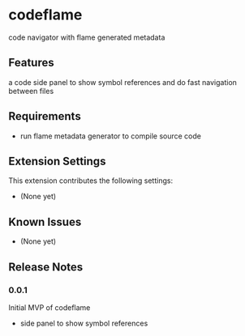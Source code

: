 # codeflame

code navigator with flame generated metadata

## Features

a code side panel to show symbol references and do fast navigation between files

## Requirements

- run flame metadata generator to compile source code

## Extension Settings

This extension contributes the following settings:

- (None yet)

## Known Issues

- (None yet)

## Release Notes

### 0.0.1

Initial MVP of codeflame

- side panel to show symbol references

